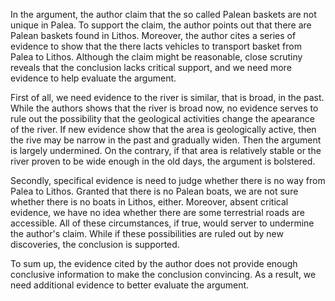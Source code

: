 In the argument, the author claim that the so called Palean baskets are not unique in Palea. To support the claim, the author points out that there are Palean baskets found in Lithos. Moreover, the author cites a series of evidence to show that the there lacts vehicles to transport basket from Palea to Lithos. Although the claim might be reasonable, close scrutiny reveals that the conclusion lacks critical support, and we need more evidence to help evaluate the argument.

First of all, we need evidence to the river is similar, that is broad, in the past. While the authors shows that the river is broad now, no evidence serves to rule out the possibility that the geological activities change the apearance of the river. If new evidence show that the area is geologically active, then the rive may be narrow in the past and gradually widen. Then the argument is largely undermined. On the contrary, if that area is relatively stable or the river proven to be wide enough in the old days, the argument is bolstered.

Secondly, specifical evidence is need to judge whether there is no way from Palea to Lithos. Granted that there is no Palean boats, we are not sure whether there is no boats in Lithos, either. Moreover, absent critical evidence, we have no idea whether there are some terrestrial roads are accessible. All of these circumstances, if true, would server to undermine the author's claim. While if these possibilities are ruled out by new discoveries, the conclusion is supported. 

To sum up, the evidence cited by the author does not provide enough conclusive information to make the conclusion convincing. As a result, we need additional evidence to better evaluate the argument.